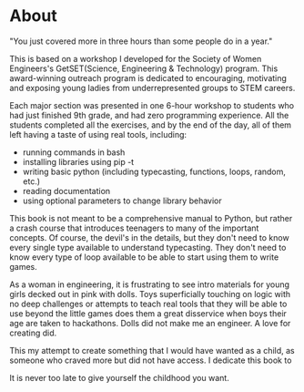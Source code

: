 # About
"You just covered more in three hours than some people do in a year."

This is based on a workshop I developed for the Society of Women Engineers's GetSET(Science, Engineering & Technology) program. This award-winning outreach program is dedicated to encouraging, motivating and exposing young ladies from underrepresented groups to STEM careers.  

Each major section was presented in one 6-hour workshop to students who had just finished 9th grade, and had zero programming experience.  All the students completed all the exercises, and by the end of the day, all of them left having a taste of using real tools, including:
* running commands in bash
* installing libraries using pip -t
* writing basic python (including typecasting, functions, loops, random, etc.)
* reading documentation
* using optional parameters to change library behavior


This book is not meant to be a comprehensive manual to Python, but rather a crash course that introduces teenagers to many of the important concepts.  Of course, the devil's in the details, but they don't need to know every single type available to understand typecasting.  They don't need to know every type of loop available to be able to start using them to write games.  

As a woman in engineering, it is frustrating to see intro materials for young girls decked out in pink with dolls.  Toys superficially touching on logic with no deep challenges or attempts to teach real tools that they will be able to use beyond the little games does them a great disservice when boys their age are taken to hackathons.  Dolls did not make me an engineer.  A love for creating did.  

This my attempt to create something that I would have wanted as a child, as someone who craved more but did not have access. I dedicate this book to 

It is never too late to give yourself the childhood you want.